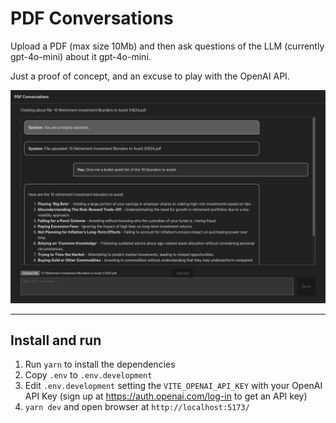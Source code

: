 # PDF Conversations

Upload a PDF (max size 10Mb) and then ask questions of the LLM (currently gpt-4o-mini) about it gpt-4o-mini.

Just a proof of concept, and an excuse to play with the OpenAI API.


![PDF Conversation](/public/pdf-conversation.png)

---

## Install and run

1. Run `yarn` to install the dependencies
2. Copy `.env` to `.env.development`
3. Edit `.env.development` setting the `VITE_OPENAI_API_KEY` with your OpenAI API Key (sign up at https://auth.openai.com/log-in to get an API key)
4. `yarn dev` and open browser at `http://localhost:5173/`


